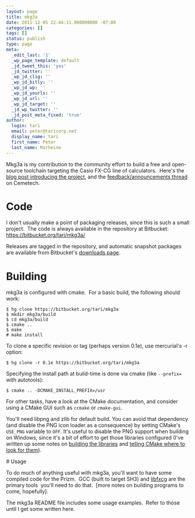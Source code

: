 ```yaml
---
layout: page
title: mkg3a
date: 2011-12-05 22:44:11.000000000 -07:00
categories: []
tags: []
status: publish
type: page
meta:
  _edit_last: '1'
  _wp_page_template: default
  _jd_tweet_this: 'yes'
  _jd_twitter: ''
  _wp_jd_clig: ''
  _wp_jd_bitly: ''
  _wp_jd_wp: ''
  _wp_jd_yourls: ''
  _wp_jd_url: ''
  _wp_jd_target: ''
  _jd_wp_twitter: ''
  _jd_post_meta_fixed: 'true'
author:
  login: tari
  email: peter@taricorp.net
  display_name: tari
  first_name: Peter
  last_name: Marheine
---
```


Mkg3a is my contribution to the community effort to build a free and
open-source toolchain targeting the Casio FX-CG line of calculators.  Here's
the [blog post introducing the project](/2011/mkg3a.html), and the 
[feedback/announcements thread](http://www.cemetech.net/forum/viewtopic.php?t=6153)
on Cemetech.

# Code

I don't usually make a point of packaging releases, since this is such a small project.  The code is always available in the repository at Bitbucket: https://bitbucket.org/tari/mkg3a/

Releases are tagged in the repository, and automatic snapshot packages are
available from Bitbucket's [downloads
page](https://bitbucket.org/tari/mkg3a/downloads).

# Building

mkg3a is configured with cmake.  For a basic build, the following should work:

```
$ hg clone https://bitbucket.org/tari/mkg3a
$ mkdir mkg3a/build
$ cd mkg3a/build
$ cmake ..
$ make
# make install
```

To clone a specific revision or tag (perhaps version 0.1e), use mercurial's -r option:

```
$ hg clone -r 0.1e https://bitbucket.org/tari/mkg3a
```

Specifying the install path at build-time is done via cmake (like `--prefix=` with autotools):

```
$ cmake .. -DCMAKE_INSTALL_PREFIX=/usr
```

For other tasks, have a look at the CMake documentation, and consider using a CMake GUI such as `ccmake` or `cmake-gui`.

You'll need libpng and zlib for default build.  You can avoid that dependency
(and disable the PNG icon loader as a consequence) by setting CMake's
`USE_PNG` variable to `OFF`.  It's useful to disable the PNG
support when building on Windows, since it's a bit of effort to get those
libraries configured (I've written up some notes on [building the
libraries](/2012/static-libpng-on-win32-with-cmake.html) and
[telling CMake where to look for them](/2012/locating-packages-with-cmake.html)).

# Usage

To do much of anything useful with mkg3a, you'll want to have some compiled code
for the Prizm.  GCC (built to target SH3) and
[libfxcg](https://github.com/Jonimoose/libfxcg) are the primary tools  you'll
need to do that.  [more notes on building programs to come, hopefully].

The mkg3a README file includes some usage examples.  Refer to those until I
get some written here.
